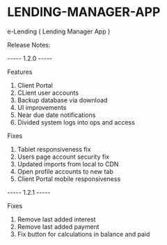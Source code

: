 # LENDING-MANAGER-APP
e-Lending ( Lending Manager App )

Release Notes:

----- 1.2.0 -----

Features
1. Client Portal
2. CLient user accounts
3. Backup database via download
4. UI improvements
5. Near due date notifications
6. Divided system logs into ops and access

Fixes
1. Tablet responsiveness fix
2. Users page account security fix
3. Updated imports from local to CDN
4. Open profile accounts to new tab
6. Client Portal mobile responsiveness

----- 1.2.1 -----

Fixes
1. Remove last added interest
2. Remove last added payment
3. Fix button for calculations in balance and paid
